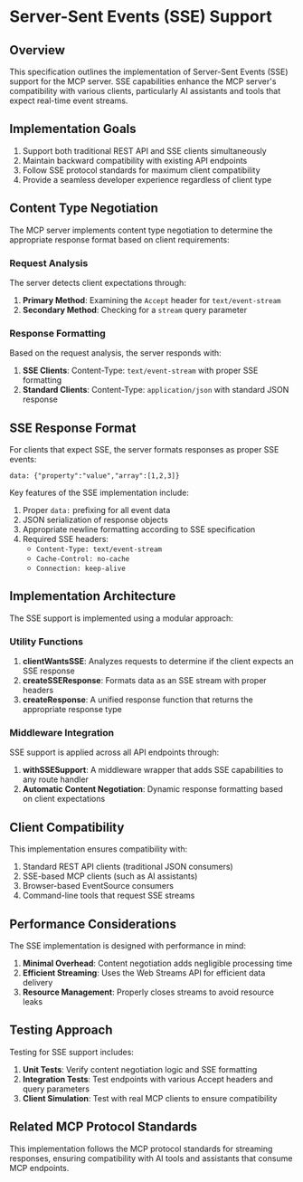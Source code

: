 <!-- filepath: /Users/robertjensen/1-zonos/amino/specs/mcp-resources/03-phase/sse-support.spec.md -->

# Server-Sent Events (SSE) Support

## Overview

This specification outlines the implementation of Server-Sent Events (SSE) support for the MCP server. SSE capabilities enhance the MCP server's compatibility with various clients, particularly AI assistants and tools that expect real-time event streams.

## Implementation Goals

1. Support both traditional REST API and SSE clients simultaneously
2. Maintain backward compatibility with existing API endpoints
3. Follow SSE protocol standards for maximum client compatibility
4. Provide a seamless developer experience regardless of client type

## Content Type Negotiation

The MCP server implements content type negotiation to determine the appropriate response format based on client requirements:

### Request Analysis

The server detects client expectations through:

1. **Primary Method**: Examining the `Accept` header for `text/event-stream`
2. **Secondary Method**: Checking for a `stream` query parameter

### Response Formatting

Based on the request analysis, the server responds with:

1. **SSE Clients**: Content-Type: `text/event-stream` with proper SSE formatting
2. **Standard Clients**: Content-Type: `application/json` with standard JSON response

## SSE Response Format

For clients that expect SSE, the server formats responses as proper SSE events:

```
data: {"property":"value","array":[1,2,3]}

```

Key features of the SSE implementation include:

1. Proper `data:` prefixing for all event data
2. JSON serialization of response objects
3. Appropriate newline formatting according to SSE specification
4. Required SSE headers:
   - `Content-Type: text/event-stream`
   - `Cache-Control: no-cache`
   - `Connection: keep-alive`

## Implementation Architecture

The SSE support is implemented using a modular approach:

### Utility Functions

1. **clientWantsSSE**: Analyzes requests to determine if the client expects an SSE response
2. **createSSEResponse**: Formats data as an SSE stream with proper headers
3. **createResponse**: A unified response function that returns the appropriate response type

### Middleware Integration

SSE support is applied across all API endpoints through:

1. **withSSESupport**: A middleware wrapper that adds SSE capabilities to any route handler
2. **Automatic Content Negotiation**: Dynamic response formatting based on client expectations

## Client Compatibility

This implementation ensures compatibility with:

1. Standard REST API clients (traditional JSON consumers)
2. SSE-based MCP clients (such as AI assistants)
3. Browser-based EventSource consumers
4. Command-line tools that request SSE streams

## Performance Considerations

The SSE implementation is designed with performance in mind:

1. **Minimal Overhead**: Content negotiation adds negligible processing time
2. **Efficient Streaming**: Uses the Web Streams API for efficient data delivery
3. **Resource Management**: Properly closes streams to avoid resource leaks

## Testing Approach

Testing for SSE support includes:

1. **Unit Tests**: Verify content negotiation logic and SSE formatting
2. **Integration Tests**: Test endpoints with various Accept headers and query parameters
3. **Client Simulation**: Test with real MCP clients to ensure compatibility

## Related MCP Protocol Standards

This implementation follows the MCP protocol standards for streaming responses, ensuring compatibility with AI tools and assistants that consume MCP endpoints.
